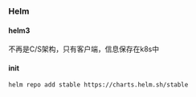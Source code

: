### Helm

#### helm3

不再是C/S架构，只有客户端，信息保存在k8s中

#### init

```shell
helm repo add stable https://charts.helm.sh/stable
```

